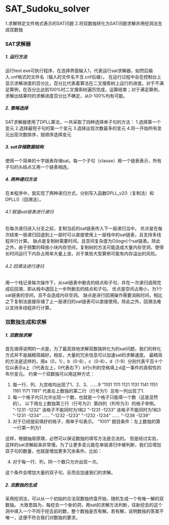 # SAT_Sudoku_solver
1.求解特定文件格式表示的SAT问题 2.将双数独转化为SAT问题求解并用挖洞法生成双数独

### SAT求解器

##### 1. 运行方法
运行test.exe可执行程序，在选择界面输入1，代表运行sat求解器，如然后输入.cnf格式的文件名（输入的文件名不含.cnf后缀）。
在运行过程中会在控制台上显示求解进度的百分比，百分比代表着算法在二叉搜索树上运行的进度。对于不满足算例，在百分比达到100%时二叉搜索树遍历完成，运算结束；对于满足算例，求解出结果时的求解进度百分比不确定，从0-100%均有可能。

##### 2. 策略选择
SAT求解器使用了DPLL算法，一共采取了四种选择单子句的方法：
    1.选择第一个变元
    2.选择最短子句的第一个变元
    3.选择出现次数最多的变元
    4.将一开始所有变元出现次数排序，按顺序选择变元

##### 3. sat存储数据结构
使用一个简单的十字链表存储sat。每一个子句（clause）用一个链表表示，所有子句的头结点又用一个链表相连。

##### 4. 两种递归方法
在本程序中，我实现了两种递归方式，分别写入函数DPLL_v2()（复制法）和DPLL()（回溯法）。
###### 4.1 赋值sat链表进行递归
在每次递归进入分支之前，复制当前的sat链表传入下一层递归当中。
优点是在每次结束一层递归回退到上一层时可以直接使用上一层栈中的sat链表，且支持多线程并行计算。
缺点是复制树需要时间，且空间复杂度为O(logn)个sat链表。除此之外，由于频繁的释放小块内存空间，复制树的方法可能造成大量内存空洞，使得长时间运行下内存占用率大量上涨，对于某些大型算例可能有内存溢出的风险。
###### 4.2 回溯法进行递归
用一个栈记录每次操作下，从sat链表中删去的结点和子句，并在一次递归调用完成后回溯，即从栈中退回上一步所删去的结点和子句。
优点是空间占用小，为1个sat链表的空间，且不会造成内存空洞。
缺点是进行回溯操作需要消耗时间，相比之下复制法直接存储了上一层递归的sat链表可以直接使用。除此之外，回溯法难以支持多线程并行计算。

### 双数独生成和求解
##### 1. 双数独求解
首先值得说明的一点是，为了最高效地求解双数独转化为的sat问题，我们的转化方式并不是越精简越好。相反，大量的冗余信息可以加速sat的求解速度。
最精简的方法是这样的，用a（0，1），b（0-8），c（0-8），d（1-9）分别代表千百十个位以表示a上（1代表左上，0代表右下）b行c列的空格填上d这一事件的真假性的布尔变元。
约束一个双数独可以用这种方式：
1. 每一行、列、九宫格均出现了1、2、3、......9
    “1101 1111 1121 1131 1141 1151 1161 1171 1181” 代表左上数独的第二行（行号为1）总有一列出现了1.
2. 每一个格子内只允许出现一个数，也就是一个格子只能填一个数（这是显然的）。
    以下用左上数独第三行（行号为2）第四列（列号为3）的格子举例。
    “-1231 -1232” 该格子不能同时为1和2
    “-1231 -1233” 该格子不能同时为1和3
    “-1231 -1234”
    ......
    "-1232 -1233"
    "-1232 -1234"
    ......
    "-1238 -1239"
3. 对于已经提前填好的格子，用单子句表示。
    “1001” 题目条件：左上数独的第一行第一列为1

这样，根据抽屉原理，必然可以保证数独的填写方法是合法的。
但是经过实验，这样的sat求解起来非常慢。为了让更多变元能在单层递归中被判断，我们应增加双子句的数量，也就是增加更多冗余条件。比如：

4. 对于每一行、列，同一个数只允许出现一次。

这个条件会增加大量的双子句，反而会加速我们的求解。
##### 2. 双数独的生成
采用挖洞法，可以从一个初始的合法双数独终盘开始，随机生成一个有唯一解的双数独。
大致思路为，每挖去一个新的洞，用sat的求解方法判断，往新挖去的这个洞中填入一个不同于挖去前的数，整个数独是否有解。若有解，说明数独的答案不唯一，这便不符合我们对数独的要求。
